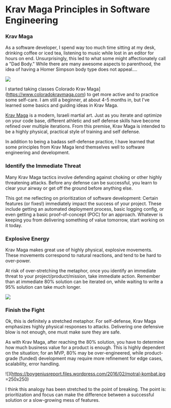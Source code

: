 # Krav Maga Principles in Software Engineering 

### Krav Maga

As a software developer, I spend way too much time sitting at my desk, drinking coffee or iced tea, listening to music while lost in an editor for hours on end. Unsurprisingly, this led to what some might affectionately call a "Dad Body." While there are many awesome aspects to parenthood, the idea of having a Homer Simpson body type does not appeal.... 

![](http://giphygifs.s3.amazonaws.com/media/4pMX5rJ4PYAEM/giphy.gif)

I started taking classes Colorado Krav Maga](https://www.coloradokravmaga.com) to get more active and to practice some self-care. I am still a beginner, at about 4-5 months in, but I've learned some basics and guiding ideas in Krav Maga. 

[Krav Maga](https://en.wikipedia.org/wiki/Krav_Maga) is a modern, Israeli martial art. Just as you iterate and optimize on your code base, different athletic and self defense skills have become refined over multiple iterations. From this premise, Krav Maga is intended to be a highly physical, practical style of training and self defense. 

In addition to being a badass self-defense practice, I have learned that some principles from Krav Maga lend themselves well to software engineering and development.

### Identify the Immediate Threat

Many Krav Maga tactics involve defending against choking or other highly threatening attacks. Before any defense can be successful, you learn to clear your airway or get off the ground before anything else. 

This got me reflecting on prioritization of software development: Certain features (or fixes!) immediately impact the success of your project. These include getting an automated deployment process, basic logging config, or even getting a basic proof-of-concept (POC) for an approach. Whatever is keeping you from delivering something of value tomorrow, start working on it today. 

### Explosive Energy

Krav Maga makes great use of highly physical, explosive movements. These movements correspond to natural reactions, and tend to be hard to over-power. 

At risk of over-stretching the metaphor, once you identify an immediate threat to your project/product/mission, take immediate action. Remember than at immediate 80% solution can be iterated on, while waiting to write a 95% solution can take much longer. 

![](https://imgs.xkcd.com/comics/efficiency.png)

### Finish the Fight

Ok, this is definitely a stretched metaphor. For self-defense, Krav Maga emphasizes highly physical responses to attacks. Delivering one defensive blow is not enough, one must make sure they are safe.

As with Krav Maga, after reaching the 80% solution, you have to determine how much business value for a product is enough. This is highly dependent on the situation; for an MVP, 80% may be over-engineered, while product-grade (funded) development may require more refinement for edge cases, scalability, error handling. 

![](https://boygeniusreport.files.wordpress.com/2016/02/motral-kombat.jpg =250x250)

I think this analogy has been stretched to the point of breaking. The point is: prioritization and focus can make the difference between a successful solution or a slow-growing mess of features.
